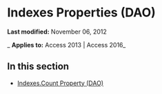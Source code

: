 
# Indexes Properties (DAO)

 **Last modified:** November 06, 2012

 _ **Applies to:** Access 2013 | Access 2016_

## In this section


- [Indexes.Count Property (DAO)](195ede10-f91e-50c6-6af4-b318c476b9ea.md)
    
